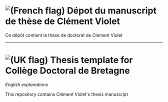 # ![(French flag)](https://upload.wikimedia.org/wikipedia/en/thumb/c/c3/Flag_of_France.svg/50px-Flag_of_France.svg.png) Dépot du manuscript de thèse de Clément Violet

Ce dépôt contient la thèse de doctorat de Clément Violet 

---

# ![(UK flag)](https://upload.wikimedia.org/wikipedia/en/thumb/a/ae/Flag_of_the_United_Kingdom.svg/50px-Flag_of_the_United_Kingdom.svg.png) Thesis template for Collège Doctoral de Bretagne

*English explanations*

This repository contains Clément Violet's thesis manuscript 